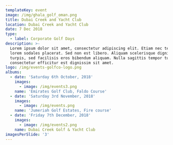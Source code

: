 ```yaml
---
templateKey: event
image: /img/ghala_golf_oman.png
title: Dubai Creek and Yacht Club
location: Dubai Creek and Yacht Club
date: 7 Dec 2018
type:
  - label: Corporate Golf Days
description: >-
  Lorem ipsum dolor sit amet, consectetur adipiscing elit. Etiam nec tellus eu
  lorem sodales placerat. Sed non est libero. Aliquam scelerisque dignissim
  turpis, sed facilisis eros bibendum aliquam. Nulla sagittis tempor turpis,
  consectetur efficitur est dignissim sit amet.
logo: /img/events-golfco-logo.png
albums:
  - date: 'Saturday 6th October, 2018'
    images:
      - image: /img/events3.png
    name: 'Emirates Golf Club, Faldo Course'
  - date: 'Saturday 3rd November, 2018'
    images:
      - image: /img/events.png
    name: 'Jumeriah Golf Estates, Fire course'
  - date: 'Friday 7th December, 2018'
    images:
      - image: /img/events2.png
    name: Dubai Creek Golf & Yacht Club
imagesPerSlide: '3'
---
```


